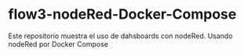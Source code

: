 # flow3-nodeRed-Docker-Compose
Este repositorio muestra el uso de dahsboards con nodeRed. Usando nodeRed por Docker Compose
